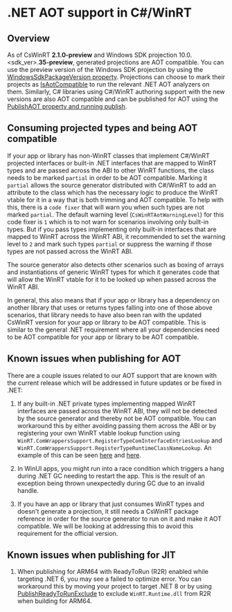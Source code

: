 # .NET AOT support in C#/WinRT

## Overview

As of CsWinRT **2.1.0-preview** and Windows SDK projection 10.0.<sdk_ver>.**35-preview**, generated projections are AOT compatible.  You can use the preview version of the Windows SDK projection by using the [WindowsSdkPackageVersion property](https://learn.microsoft.com/dotnet/core/project-sdk/msbuild-props#windowssdkpackageversion).  Projections can choose to mark their projects as [IsAotCompatible](https://learn.microsoft.com/dotnet/core/deploying/native-aot/?tabs=net8plus%2Cwindows#aot-compatibility-analyzers) to run the relevant .NET AOT analyzers on them.  Similarly, C# libraries using C#/WinRT authoring support with the new versions are also AOT compatible and can be published for AOT using the [PublishAOT property and running publish](https://learn.microsoft.com/dotnet/core/deploying/native-aot/?tabs=net8plus%2Cwindows#publish-native-aot-using-the-cli).

## Consuming projected types and being AOT compatible

If your app or library has non-WinRT classes that implement C#/WinRT projected interfaces or built-in .NET interfaces that are mapped to WinRT types and are passed across the ABI to other WinRT functions, the class needs to be marked `partial` in order to be AOT compatible.  Marking it `partial` allows the source generator distributed with C#/WinRT to add an attribute to the class which has the necessary logic to produce the WinRT vtable for it in a way that is both trimming and AOT compatible.  To help with this, there is a `code fixer` that will warn you when such types are not marked `partial`.  The default warning level (`CsWinRTAotWarningLevel`) for this code fixer is `1` which is to not warn for scenarios involving only built-in types.  But if you pass types implementing only built-in interfaces that are mapped to WinRT across the WinRT ABI, it recommended to set the warning level to `2` and mark such types `partial` or suppress the warning if those types are not passed across the WinRT ABI.

The source generator also detects other scenarios such as boxing of arrays and instantiations of generic WinRT types for which it generates code that will allow the WinRT vtable for it to be looked up when passed across the WinRT ABI.

In general, this also means that if your app or library has a dependency on another library that uses or returns types falling into one of those above scenarios, that library needs to have also been ran with the updated CsWinRT version for your app or library to be AOT compatible.  This is similar to the general .NET requirement where all your dependencies need to be AOT compatible for your app or library to be AOT compatible.

## Known issues when publishing for AOT

There are a couple issues related to our AOT support that are known with the current release which will be addressed in future updates or be fixed in .NET:

1. If any built-in .NET private types implementing mapped WinRT interfaces are passed across the WinRT ABI, they will not be detected by the source generator and thereby not be AOT compatible.  You can workaround this by either avoiding passing them across the ABI or by registering your own WinRT vtable lookup function using `WinRT.ComWrappersSupport.RegisterTypeComInterfaceEntriesLookup` and `WinRT.ComWrappersSupport.RegisterTypeRuntimeClassNameLookup`.  An example of this can be seen [here](https://github.com/manodasanW/WinUI-Gallery/blob/16ed717700b929dcb6591d32a4f10cd8b102aa07/WinUIGallery/VtableInitialization.cs#L57-L75) and [here](https://github.com/manodasanW/WinUI-Gallery/blob/16ed717700b929dcb6591d32a4f10cd8b102aa07/WinUIGallery/VtableInitialization.cs#L87-L90).

2. In WinUI apps, you might run into a race condition which triggers a hang during .NET GC needing to restart the app.  This is the result of an exception being thrown unexpectedly during GC due to an invalid handle.

3. If you have an app or library that just consumes WinRT types and doesn't generate a projection, it still needs a CsWinRT package reference in order for the source generator to run on it and make it AOT compatible.  We will be looking at addressing this to avoid this requirement for the official version.

## Known issues when publishing for JIT

1. When publishing for ARM64 with ReadyToRun (R2R) enabled while targeting .NET 6, you may see a failed to optimize error.  You can workaround this by moving your project to target .NET 8 or by using [PublishReadyToRunExclude](https://learn.microsoft.com/dotnet/core/deploying/ready-to-run#how-is-the-set-of-precompiled-assemblies-chosen) to exclude `WinRT.Runtime.dll` from R2R when building for ARM64.